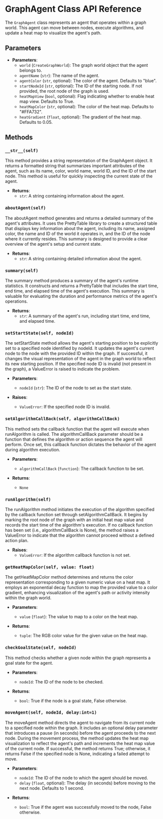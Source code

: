 # GraphAgent Class API Reference

The `GraphAgent` class represents an agent that operates within a graph world. This agent can move between nodes, execute algorithms, and update a heat map to visualize the agent's path.

## Parameters

- **Parameters**:
  - `world` (`CreateGraphWorld`): The graph world object that the agent belongs to.
  - `agentName` (`str`): The name of the agent.
  - `agentColor` (`str`, optional): The color of the agent. Defaults to "blue".
  - `startNodeId` (`str`, optional): The ID of the starting node. If not provided, the root node of the graph is used.
  - `heatMapView` (`bool`, optional): Flag indicating whether to enable heat map view. Defaults to True.
  - `heatMapColor` (`str`, optional): The color of the heat map. Defaults to "#FFA732".
  - `heatGradient` (`float`, optional): The gradient of the heat map. Defaults to 0.05.

## Methods

### `__str__(self)`

This method provides a string representation of the GraphAgent object. It returns a formatted string that summarizes important attributes of the agent, such as its name, color, world name, world ID, and the ID of the start node. This method is useful for quickly inspecting the current state of the agent.

- **Returns**:
  - `str`: A string containing information about the agent.

### `aboutAgent(self)`

The aboutAgent method generates and returns a detailed summary of the agent's attributes. It uses the PrettyTable library to create a structured table that displays key information about the agent, including its name, assigned color, the name and ID of the world it operates in, and the ID of the node where it currently resides. This summary is designed to provide a clear overview of the agent's setup and current state.

- **Returns**:
  - `str`: A string containing detailed information about the agent.

### `summary(self)`

The summary method produces a summary of the agent's runtime statistics. It constructs and returns a PrettyTable that includes the start time, end time, and elapsed time of the agent's execution. This summary is valuable for evaluating the duration and performance metrics of the agent's operations.

- **Returns**:
  - `str`: A summary of the agent's run, including start time, end time, and elapsed time.

### `setStartState(self, nodeId)`

The setStartState method allows the agent's starting position to be explicitly set to a specified node identified by nodeId. It updates the agent's current node to the node with the provided ID within the graph. If successful, it changes the visual representation of the agent in the graph world to reflect its new starting position. If the specified node ID is invalid (not present in the graph), a ValueError is raised to indicate the problem.

- **Parameters**:
  - `nodeId` (`str`): The ID of the node to set as the start state.

- **Raises**:
  - `ValueError`: If the specified node ID is invalid.

### `setAlgorithmCallBack(self, algorithmCallBack)`

This method sets the callback function that the agent will execute when runAlgorithm is called. The algorithmCallBack parameter should be a function that defines the algorithm or action sequence the agent will perform. Once set, this callback function dictates the behavior of the agent during algorithm execution.

- **Parameters**:
  - `algorithmCallBack` (`function`): The callback function to be set.

- **Returns**:
  - `None`

### `runAlgorithm(self)`

The runAlgorithm method initiates the execution of the algorithm specified by the callback function set through setAlgorithmCallBack. It begins by marking the root node of the graph with an initial heat map value and records the start time of the algorithm's execution. If no callback function has been set (i.e., algorithmCallBack is None), the method raises a ValueError to indicate that the algorithm cannot proceed without a defined action plan.

- **Raises**:
  - `ValueError`: If the algorithm callback function is not set.

### `getHeatMapColor(self, value: float)`

The getHeatMapColor method determines and returns the color representation corresponding to a given numeric value on a heat map. It employs an exponential decay function to map the provided value to a color gradient, enhancing visualization of the agent's path or activity intensity within the graph world.

- **Parameters**:
  - `value` (`float`): The value to map to a color on the heat map.

- **Returns**:
  - `tuple`: The RGB color value for the given value on the heat map.

### `checkGoalState(self, nodeId)`

This method checks whether a given node within the graph represents a goal state for the agent.

- **Parameters**:
  - `nodeId`: The ID of the node to be checked.

- **Returns**:
  - `bool`: True if the node is a goal state, False otherwise.

### `moveAgent(self, nodeId, delay:int=1)`

The moveAgent method directs the agent to navigate from its current node to a specified node within the graph. It includes an optional delay parameter that introduces a pause (in seconds) before the agent proceeds to the next node. During the movement process, the method updates the heat map visualization to reflect the agent's path and increments the heat map value of the current node. If successful, the method returns True; otherwise, it returns False if the specified node is None, indicating a failed attempt to move.

- **Parameters**:
  - `nodeId`: The ID of the node to which the agent should be moved.
  - `delay` (`float`, optional): The delay (in seconds) before moving to the next node. Defaults to 1 second.

- **Returns**:
  - `bool`: True if the agent was successfully moved to the node, False otherwise.

